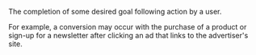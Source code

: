 The completion of some desired goal following action by a user.

For example, a conversion may occur with the purchase of a product or sign-up
for a newsletter after clicking an ad that links to the advertiser's site.